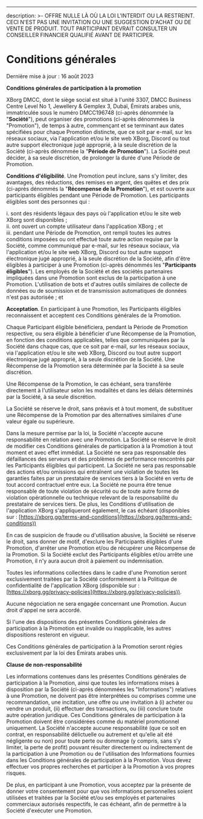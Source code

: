 ---
description: >-
  OFFRE NULLE LÀ OÙ LA LOI L'INTERDIT OU LA RESTREINT. CECI N'EST PAS UNE INVITATION OU UNE SUGGESTION D'ACHAT OU DE VENTE DE PRODUIT. TOUT PARTICIPANT DEVRAIT CONSULTER UN CONSEILLER FINANCIER QUALIFIÉ AVANT DE PARTICIPER.

# Conditions générales

Dernière mise à jour : 16 août 2023

**Conditions générales de participation à la promotion**

XBorg DMCC, dont le siège social est situé à l'unité 3307, DMCC Business Centre Level No 1, Jewellery & Gemplex 3, Dubaï, Émirats arabes unis, immatriculée sous le numéro DMCC196748 (ci-après dénommée la "**Société**"), peut organiser des promotions (ci-après dénommées la "Promotion"), de temps à autre, commençant et se terminant aux dates spécifiées pour chaque Promotion distincte, que ce soit par e-mail, sur les réseaux sociaux, via l'application et/ou le site web XBorg, Discord ou tout autre support électronique jugé approprié, à la seule discrétion de la Société (ci-après dénommée la "**Période de Promotion**"). La Société peut décider, à sa seule discrétion, de prolonger la durée d'une Période de Promotion.

**Conditions d'éligibilité**. Une Promotion peut inclure, sans s'y limiter, des avantages, des réductions, des remises en argent, des quêtes et des prix (ci-après dénommés la "**Récompense de la Promotion**"), et est ouverte aux participants éligibles pendant une Période de Promotion. Les participants éligibles sont des personnes qui :

i. sont des résidents légaux des pays où l'application et/ou le site web XBorg sont disponibles ;\
ii. ont ouvert un compte utilisateur dans l'application XBorg ; et\
iii. pendant une Période de Promotion, ont rempli toutes les autres conditions imposées ou ont effectué toute autre action requise par la Société, comme communiqué par e-mail, sur les réseaux sociaux, via l'application et/ou le site web XBorg, Discord ou tout autre support électronique jugé approprié, à la seule discrétion de la Société, afin d'être éligibles à participer à une Promotion (ci-après dénommés les "**Participants éligibles**"). Les employés de la Société et des sociétés partenaires impliquées dans une Promotion sont exclus de la participation à une Promotion. L'utilisation de bots et d'autres outils similaires de collecte de données ou de soumission et de transmission automatiques de données n'est pas autorisée ; et

**Acceptation**. En participant à une Promotion, les Participants éligibles reconnaissent et acceptent ces Conditions générales de la Promotion.

Chaque Participant éligible bénéficiera, pendant la Période de Promotion respective, ou sera éligible à bénéficier d'une Récompense de la Promotion, en fonction des conditions applicables, telles que communiquées par la Société dans chaque cas, que ce soit par e-mail, sur les réseaux sociaux, via l'application et/ou le site web XBorg, Discord ou tout autre support électronique jugé approprié, à la seule discrétion de la Société. Une Récompense de la Promotion sera déterminée par la Société à sa seule discrétion.

Une Récompense de la Promotion, le cas échéant, sera transférée directement à l'utilisateur selon les modalités et dans les délais déterminés par la Société, à sa seule discrétion.

La Société se réserve le droit, sans préavis et à tout moment, de substituer une Récompense de la Promotion par des alternatives similaires d'une valeur égale ou supérieure.

Dans la mesure permise par la loi, la Société n'accepte aucune responsabilité en relation avec une Promotion. La Société se réserve le droit de modifier ces Conditions générales de participation à la Promotion à tout moment et avec effet immédiat. La Société ne sera pas responsable des défaillances des serveurs et des problèmes de performance rencontrés par les Participants éligibles qui participent. La Société ne sera pas responsable des actions et/ou omissions qui entraînent une violation de toutes les garanties faites par un prestataire de services tiers à la Société en vertu de tout accord contractuel entre eux. La Société ne pourra être tenue responsable de toute violation de sécurité ou de toute autre forme de violation opérationnelle ou technique relevant de la responsabilité du prestataire de services tiers. De plus, les Conditions d'utilisation de l'application XBorg s'appliqueront également, le cas échéant (disponibles sur : [https://xborg.gg/terms-and-conditions](https://xborg.gg/terms-and-conditions))

En cas de suspicion de fraude ou d'utilisation abusive, la Société se réserve le droit, sans donner de motif, d'exclure les Participants éligibles d'une Promotion, d'arrêter une Promotion et/ou de récupérer une Récompense de la Promotion. Si la Société exclut des Participants éligibles et/ou arrête une Promotion, il n'y aura aucun droit à paiement ou indemnisation.

Toutes les informations collectées dans le cadre d'une Promotion seront exclusivement traitées par la Société conformément à la Politique de confidentialité de l'application XBorg (disponible sur : [https://xborg.gg/privacy-policies](https://xborg.gg/privacy-policies)).

Aucune négociation ne sera engagée concernant une Promotion. Aucun droit d'appel ne sera accordé.

Si l'une des dispositions des présentes Conditions générales de participation à la Promotion est invalide ou inapplicable, les autres dispositions resteront en vigueur.

Ces Conditions générales de participation à la Promotion seront régies exclusivement par la loi des Émirats arabes unis.

&#x20;

&#x20;

**Clause de non-responsabilité**

Les informations contenues dans les présentes Conditions générales de participation à la Promotion, ainsi que toutes les informations mises à disposition par la Société (ci-après dénommées les "Informations") relatives à une Promotion, ne doivent pas être interprétées ou comprises comme une recommandation, une incitation, une offre ou une invitation à (i) acheter ou vendre un produit, (ii) effectuer des transactions, ou (iii) conclure toute autre opération juridique. Ces Conditions générales de participation à la Promotion doivent être considérées comme du matériel promotionnel uniquement. La Société n'accepte aucune responsabilité (que ce soit en contrat, en responsabilité délictuelle ou autrement et qu'elle ait été négligente ou non) pour toute perte ou dommage (y compris, sans s'y limiter, la perte de profit) pouvant résulter directement ou indirectement de la participation à une Promotion ou de l'utilisation des Informations fournies dans les Conditions générales de participation à la Promotion. Vous devez effectuer vos propres recherches et participer à la Promotion à vos propres risques.

&#x20;

De plus, en participant à une Promotion, vous acceptez par la présente de donner votre consentement pour que vos informations personnelles soient utilisées et traitées par la Société et/ou ses employés et partenaires commerciaux autorisés respectifs, le cas échéant, afin de permettre à la Société d'exécuter une Promotion.